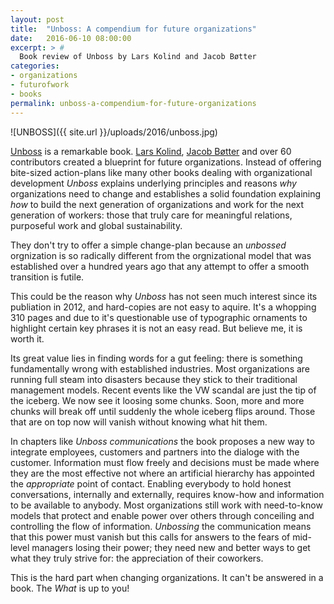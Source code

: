 ```yaml
---
layout: post
title:  "Unboss: A compendium for future organizations"
date:   2016-06-10 08:00:00
excerpt: > # 
  Book review of Unboss by Lars Kolind and Jacob Bøtter
categories:
- organizations
- futurofwork
- books
permalink: unboss-a-compendium-for-future-organizations
---
```


![UNBOSS]({{ site.url }}/uploads/2016/unboss.jpg)

[Unboss][1] is a remarkable book. [Lars Kolind][2], [Jacob Bøtter][3] and over 
60 contributors created a blueprint for future organizations. Instead of 
offering bite-sized action-plans like many other books dealing with 
organizational development _Unboss_ explains underlying principles and reasons
_why_ organizations need to change and establishes a solid foundation explaining
_how_ to build the next generation of organizations and work for the next
generation of workers: those that truly care for meaningful relations, purposeful
work and global sustainability. 

They don't try to offer a simple change-plan because an _unbossed_ orgnization
is so radically different from the orgnizational model that was established over
a hundred years ago that any attempt to offer a smooth transition is futile.

This could be the reason why _Unboss_ has not seen much interest since its 
publiation in 2012, and hard-copies are not easy to aquire. It's a whopping
310 pages and due to it's questionable use of typographic ornaments to highlight 
certain key phrases it is not an easy read. But believe me, it is worth it. 

Its great value lies in finding words for a gut feeling: there is something
fundamentally wrong with established industries. Most organizations are
running full steam into disasters because they stick to their traditional 
management models. Recent events like the VW scandal are just the tip of the 
iceberg. We now see it loosing some chunks. Soon, more and more chunks will
break off until suddenly the whole iceberg flips around. Those that are on top 
now will vanish without knowing what hit them.

In chapters like _Unboss communications_ the book proposes a new way to 
integrate employees, customers and partners into the dialoge with the customer.
Information must flow freely and decisions must be made where they are the most
effective not where an artificial hierarchy has appointed the _appropriate_ 
point of contact. Enabling everybody to hold honest conversations, internally
and externally, requires know-how and information to be available to anybody. 
Most organizations still work with need-to-know models that protect and enable
power over others through conceiling and controlling the flow of information. 
_Unbossing_ the communication means that this power must vanish but this calls 
for answers to the fears of mid-level managers losing their power; they need new 
and better ways to get what they truly strive for: the appreciation of their 
coworkers. 

This is the hard part when changing organizations. It can't be answered in a 
book. The _What_ is up to you!

[1]: http://unboss.com/ 
[2]: https://twitter.com/kolind
[3]: https://twitter.com/boetter
